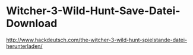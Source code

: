 # Witcher-3-Wild-Hunt-Save-Datei-Download
http://www.hackdeutsch.com/the-witcher-3-wild-hunt-spielstande-datei-herunterladen/
